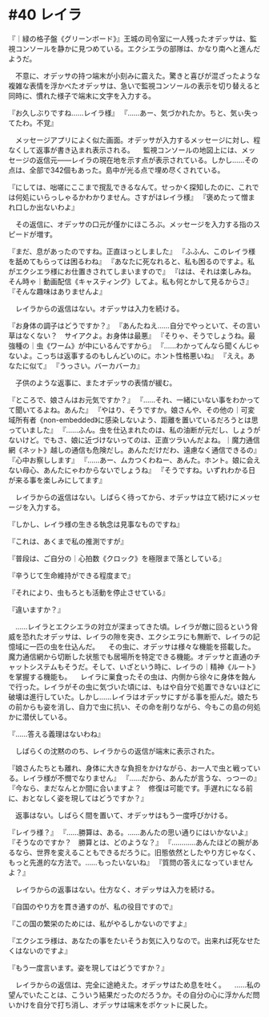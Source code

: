 # #40 レイラ
『｜緑の格子盤《グリーンボード》』王城の司令室に一人残ったオデッサは、監視コンソールを静かに見つめている。エクシエラの部隊は、かなり南へと進んだようだ。

　不意に、オデッサの持つ端末が小刻みに震えた。驚きと喜びが混ざったような複雑な表情を浮かべたオデッサは、急いで監視コンソールの表示を切り替えると同時に、慣れた様子で端末に文字を入力する。

『お久しぶりですね……レイラ様』
『……あー、気づかれたか。ちと、気ぃ失ってたわ。不覚』

　メッセージアプリによく似た画面。オデッサが入力するメッセージに対し、程なくして返事が書き込まれ表示される。
　監視コンソールの地図上には、メッセージの返信元――レイラの現在地を示す点が表示されている。しかし……その点は、全部で342個もあった。島中が光る点で埋め尽くされている。

『にしては、咄嗟にここまで撹乱できるなんて。せっかく探知したのに、これでは何処にいらっしゃるかわかりません。さすがはレイラ様』
『褒めたって憎まれ口しか出ないわよ』

　その返信に、オデッサの口元が僅かにほころぶ。メッセージを入力する指のスピードが増す。

『まだ、息があったのですね。正直ほっとしました』
『ふふん、このレイラ様を舐めてもらっては困るわね』
『あなたに死なれると、私も困るのですよ。私がエクシエラ様にお仕置きされてしまいますので』
『はは、それは楽しみね。そん時ゃ｜動画配信《キャスティング》してよ。私も何とかして見るからさ』
『そんな趣味はありませんよ』

　レイラからの返信はない。オデッサは入力を続ける。

『お身体の調子はどうですか？』
『あんたねえ……自分でやっといて、その言い草はなくない？　サイアクよ。お身体は最悪』
『そりゃ、そうでしょうね。最強種の｜虫《ワーム》が中にいるんですから』
『……わかってんなら聞くんじゃないよ。こっちは返事するのもしんどいのに。ホント性格悪いね』
『ええ。あなたに似て』
『うっさい。バーカバーカ』

　子供のような返事に、またオデッサの表情が緩む。

『ところで、娘さんはお元気ですか？』
『……それ、一緒にいない事をわかってて聞いてるよね。あんた』
『やはり、そうですか。娘さんや、その他の｜可変域所有者《non-embedded》に感染しないよう、距離を置いているだろうとは思っていました』
『……ふん。虫を仕込まれたのは、私の油断が元だし、しょうがないけど。でもさ、娘に近づけないってのは、正直ツラいんだよね。｜魔力通信網《ネット》越しの通信も危険だし。あんただけだわ、遠慮なく通信できるの』
『心中お察しします』
『……あー、ムカつくわねー、あんた。ホント。娘に会えない母心、あんたにゃわからないでしょうね』
『そうですね。いずれわかる日が来る事を楽しみにしてます』

　レイラからの返信はない。しばらく待ってから、オデッサは立て続けにメッセージを入力する。

『しかし、レイラ様の生きる執念は見事なものですね』

『これは、あくまで私の推測ですが』

『普段は、ご自分の｜心拍数《クロック》を極限まで落としている』

『辛うじて生命維持ができる程度まで』

『それにより、虫もろとも活動を停止させている』

『違いますか？』


　……レイラとエクシエラの対立が深まってきた頃。レイラが敵に回るという脅威を恐れたオデッサは、レイラの隙を突き、エクシエラにも無断で、レイラの記憶域に一匹の虫を仕込んだ。
　その虫に、オデッサは様々な機能を搭載した。魔力通信網から切断した状態でも居場所を特定できる機能。オデッサと直通のチャットシステムもそうだ。そして、いざという時に、レイラの｜精神《ルート》を掌握する機能も。
　レイラに巣食ったその虫は、内側から徐々に身体を蝕んで行った。レイラがその虫に気づいた頃には、もはや自分で処置できないほどに破壊は進行していた。しかし……レイラはオデッサにすがる事を拒んだ。娘たちの前からも姿を消し、自力で虫に抗い、その命を削りながら、今もこの島の何処かに潜伏している。


『……答える義理はないわね』

　しばらくの沈黙ののち、レイラからの返信が端末に表示された。

『娘さんたちとも離れ、身体に大きな負担をかけながら、お一人で虫と戦っている。レイラ様が不憫でなりません』
『……だから、あんたが言うな、っつーの』
『今なら、まだなんとか間に合いますよ？　修復は可能です。手遅れになる前に、おとなしく姿を現してはどうですか？』

　返事はない。しばらく間を置いて、オデッサはもう一度呼びかける。

『レイラ様？』
『……勝算は、ある。……あんたの思い通りにはいかないよ』
『そうなのですか？　勝算とは、どのような？』
『…………あんたほどの腕があるなら、世界を変えることもできるだろうに。旧態依然としたやり方じゃなく、もっと先進的な方法で。……もったいないね』
『質問の答えになっていませんよ？』

　レイラからの返事はない。仕方なく、オデッサは入力を続ける。

『自国のやり方を貫き通すのが、私の役目ですので』

『この国の繁栄のためには、私がやるしかないのですよ』

『エクシエラ様は、あなたの事をたいそうお気に入りなので。出来れば死なせたくはないのですよ』

『もう一度言います。姿を現してはどうですか？』

　レイラからの返信は、完全に途絶えた。オデッサはため息を吐く。
　……私の望んでいたことは、こういう結果だったのだろうか。その自分の心に浮かんだ問いかけを自分で打ち消し、オデッサは端末をポケットに戻した。
